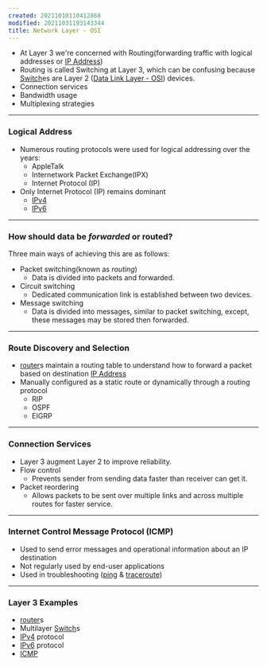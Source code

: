```yaml
---
created: 20211010110412868
modified: 20211031193143344
title: Network Layer - OSI
---
```


- At Layer 3 we're concerned with Routing(forwarding traffic with logical addresses or [IP Address](#IP%20Address))
- Routing is called Switching at Layer 3, which can be confusing because [Switch](#Switch)es are Layer 2 ([Data Link Layer - OSI](#Data%20Link%20Layer%20-%20OSI)) devices.
- Connection services
- Bandwidth usage
- Multiplexing strategies

---

### Logical Address

- Numerous routing protocols were used for logical addressing over the years:
  - AppleTalk
  - Internetwork Packet Exchange(IPX)
  - Internet Protocol (IP)
- Only Internet Protocol (IP) remains dominant
  - [IPv4](#IPv4)
  - [IPv6](#IPv6)

---

### How should data be _forwarded_ or routed?

Three main ways of achieving this are as follows:

- Packet switching(known as _routing_)
  - Data is divided into packets and forwarded.
- Circuit switching
  - Dedicated communication link is established between two devices.
- Message switching
  - Data is divided into messages, similar to packet switching, except, these messages may be stored then forwarded.

---

### Route Discovery and Selection

- [router](#router)s maintain a routing table to understand how to forward a packet based on destination [IP Address](#IP%20Address)
- Manually configured as a static route or dynamically through a routing protocol
  - RIP
  - OSPF
  - EIGRP

---

### Connection Services

- Layer 3 augment Layer 2 to improve reliability.
- Flow control
  - Prevents sender from sending data faster than receiver can get it.
- Packet reordering
  - Allows packets to be sent over multiple links and across multiple routes for faster service.

---

### Internet Control Message Protocol (ICMP)

- Used to send error messages and operational information about an IP destination
- Not regularly used by end-user applications
- Used in troubleshooting ([ping](#ping) & [traceroute](#traceroute))

---

### Layer 3 Examples

- [router](#router)s
- Multilayer [Switch](#Switch)s
- [IPv4](#IPv4) protocol
- [IPv6](#IPv6) protocol
- [ICMP](#ICMP)

